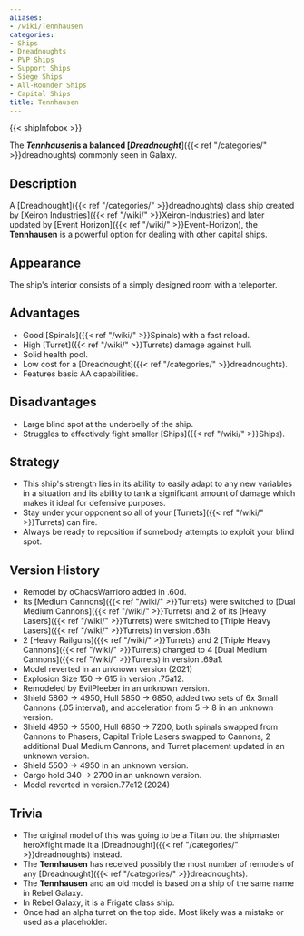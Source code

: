 ```yaml
---
aliases:
- /wiki/Tennhausen
categories:
- Ships
- Dreadnoughts
- PVP Ships
- Support Ships
- Siege Ships
- All-Rounder Ships
- Capital Ships
title: Tennhausen
---  
```


{{< shipInfobox >}} 

The **_Tennhausen_**is a balanced [**_Dreadnought_**]({{< ref "/categories/" >}}dreadnoughts) commonly seen in Galaxy.  

## Description

A [Dreadnought]({{< ref "/categories/" >}}dreadnoughts) class ship created by [Xeiron Industries]({{< ref "/wiki/" >}}Xeiron-Industries) and later updated by [Event Horizon]({{< ref "/wiki/" >}}Event-Horizon), the **Tennhausen** is a powerful option for dealing with other capital ships.

## Appearance

The ship's interior consists of a simply designed room with a teleporter.

## Advantages

- Good [Spinals]({{< ref "/wiki/" >}}Spinals) with a fast reload.
- High [Turret]({{< ref "/wiki/" >}}Turrets) damage against hull.
- Solid health pool.
- Low cost for a [Dreadnought]({{< ref "/categories/" >}}dreadnoughts).
- Features basic AA capabilities.

## Disadvantages

- Large blind spot at the underbelly of the ship.
- Struggles to effectively fight smaller [Ships]({{< ref "/wiki/" >}}Ships).

## Strategy

- This ship's strength lies in its ability to easily adapt to any new variables in a situation and its ability to tank a significant amount of damage which makes it ideal for defensive purposes.
- Stay under your opponent so all of your [Turrets]({{< ref "/wiki/" >}}Turrets) can fire.
- Always be ready to reposition if somebody attempts to exploit your blind spot.

## Version History 

- Remodel by oChaosWarrioro added in .60d.
- Its [Medium Cannons]({{< ref "/wiki/" >}}Turrets) were switched to [Dual Medium Cannons]({{< ref "/wiki/" >}}Turrets) and 2 of its [Heavy Lasers]({{< ref "/wiki/" >}}Turrets) were switched to [Triple Heavy Lasers]({{< ref "/wiki/" >}}Turrets) in version .63h.
- 2 [Heavy Railguns]({{< ref "/wiki/" >}}Turrets) and 2 [Triple Heavy Cannons]({{< ref "/wiki/" >}}Turrets) changed to 4 [Dual Medium Cannons]({{< ref "/wiki/" >}}Turrets) in version .69a1.
- Model reverted in an unknown version (2021)
- Explosion Size 150 -> 615 in version .75a12.
- Remodeled by EvilPleeber in an unknown version.
- Shield 5860 -> 4950, Hull 5850 -> 6850, added two sets of 6x Small Cannons (.05 interval), and acceleration from 5 -> 8 in an unknown version.
- Shield 4950 -> 5500, Hull 6850 -> 7200, both spinals swapped from Cannons to Phasers, Capital Triple Lasers swapped to Cannons, 2 additional Dual Medium Cannons, and Turret placement updated in an unknown version.
- Shield 5500 -> 4950 in an unknown version.
- Cargo hold 340 -> 2700 in an unknown version.
- Model reverted in version.77e12 (2024)

## Trivia

- The original model of this was going to be a Titan but the shipmaster heroXfight made it a [Dreadnought]({{< ref "/categories/" >}}dreadnoughts) instead.
- The **Tennhausen** has received possibly the most number of remodels of any [Dreadnought]({{< ref "/categories/" >}}dreadnoughts).
- The **Tennhausen** and an old model is based on a ship of the same name in Rebel Galaxy.
- In Rebel Galaxy, it is a Frigate class ship.
- Once had an alpha turret on the top side. Most likely was a mistake or used as a placeholder.